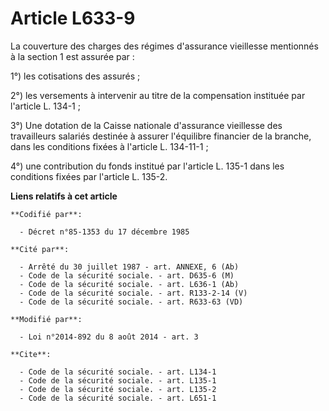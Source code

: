 # Article L633-9

La couverture des charges des régimes d'assurance vieillesse mentionnés à la section 1 est assurée par : 

1°) les cotisations des assurés ; 

2°) les versements à intervenir au titre de la compensation instituée par l'article L. 134-1 ; 

3°) Une dotation de la Caisse nationale d'assurance vieillesse des travailleurs salariés destinée à assurer l'équilibre
financier de la branche, dans les conditions fixées à l'article L. 134-11-1 ; 

4°) une contribution du fonds institué par l'article L. 135-1 dans les conditions fixées par l'article L. 135-2.

**Liens relatifs à cet article**

	**Codifié par**:

	  - Décret n°85-1353 du 17 décembre 1985

	**Cité par**:

	  - Arrêté du 30 juillet 1987 - art. ANNEXE, 6 (Ab)
	  - Code de la sécurité sociale. - art. D635-6 (M)
	  - Code de la sécurité sociale. - art. L636-1 (Ab)
	  - Code de la sécurité sociale. - art. R133-2-14 (V)
	  - Code de la sécurité sociale. - art. R633-63 (VD)

	**Modifié par**:

	  - Loi n°2014-892 du 8 août 2014 - art. 3

	**Cite**:

	  - Code de la sécurité sociale. - art. L134-1
	  - Code de la sécurité sociale. - art. L135-1
	  - Code de la sécurité sociale. - art. L135-2
	  - Code de la sécurité sociale. - art. L651-1
